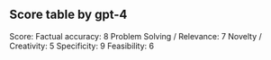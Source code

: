 ## Score table by gpt-4
Score: 
Factual accuracy: 8
Problem Solving / Relevance: 7
Novelty / Creativity: 5
Specificity: 9
Feasibility: 6
